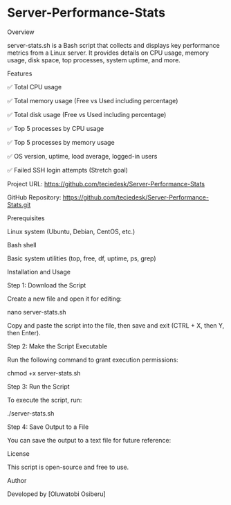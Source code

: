 # Server-Performance-Stats

Overview

server-stats.sh is a Bash script that collects and displays key performance metrics from a Linux server. It provides details on CPU usage, memory usage, disk space, top processes, system uptime, and more.

Features

✅ Total CPU usage

✅ Total memory usage (Free vs Used including percentage)

✅ Total disk usage (Free vs Used including percentage)

✅ Top 5 processes by CPU usage

✅ Top 5 processes by memory usage

✅ OS version, uptime, load average, logged-in users

✅ Failed SSH login attempts (Stretch goal)

Project URL: https://github.com/teciedesk/Server-Performance-Stats

GitHub Repository: https://github.com/teciedesk/Server-Performance-Stats.git

Prerequisites

Linux system (Ubuntu, Debian, CentOS, etc.)

Bash shell

Basic system utilities (top, free, df, uptime, ps, grep)

Installation and Usage

Step 1: Download the Script

Create a new file and open it for editing:

nano server-stats.sh

Copy and paste the script into the file, then save and exit (CTRL + X, then Y, then Enter).

Step 2: Make the Script Executable

Run the following command to grant execution permissions:

chmod +x server-stats.sh

Step 3: Run the Script

To execute the script, run:

./server-stats.sh

Step 4: Save Output to a File

You can save the output to a text file for future reference:

License

This script is open-source and free to use.

Author

Developed by [Oluwatobi Osiberu]